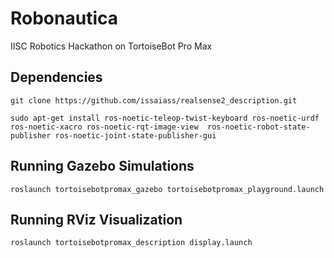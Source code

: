 # Robonautica
IISC Robotics Hackathon on TortoiseBot Pro Max 

## Dependencies
```
git clone https://github.com/issaiass/realsense2_description.git
```
```
sudo apt-get install ros-noetic-teleop-twist-keyboard ros-noetic-urdf ros-noetic-xacro ros-noetic-rqt-image-view  ros-noetic-robot-state-publisher ros-noetic-joint-state-publisher-gui
```
## Running Gazebo Simulations
``` 
roslaunch tortoisebotpromax_gazebo tortoisebotpromax_playground.launch
```
## Running RViz Visualization
``` 
roslaunch tortoisebotpromax_description display.launch
```

